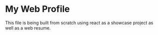# My Web Profile

This file is being built from scratch using react as a showcase project as well as a web resume.
